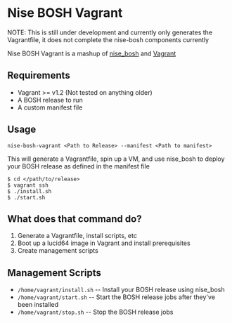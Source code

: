 Nise BOSH Vagrant
=================

NOTE: This is still under development and currently only generates the Vagrantfile, it does not complete the nise-bosh components currently

Nise BOSH Vagrant is a mashup of [nise_bosh](https://github.com/nttlabs/nise_bosh) and [Vagrant](http://www.vagrantup.com/)


Requirements
------------
- Vagrant >= v1.2 (Not tested on anything older)
- A BOSH release to run
- A custom manifest file


Usage
-----
`nise-bosh-vagrant <Path to Release> --manifest <Path to manifest>`

This will generate a Vagrantfile, spin up a VM, and use nise_bosh to deploy your BOSH release as defined in the manifest file

```
$ cd </path/to/release>
$ vagrant ssh
$ ./install.sh
$ ./start.sh
```

What does that command do?
--------------------------

1. Generate a Vagrantfile, install scripts, etc
2. Boot up a lucid64 image in Vagrant and install prerequisites
3. Create management scripts

Management Scripts
------------------
* `/home/vagrant/install.sh` -- Install your BOSH release using nise_bosh
* `/home/vagrant/start.sh` -- Start the BOSH release jobs after they've been installed
* `/home/vagrant/stop.sh` -- Stop the BOSH release jobs